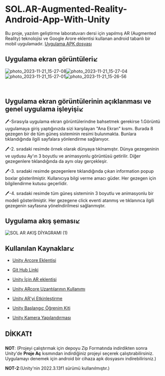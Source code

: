 
# SOL.AR-Augmented-Reality-Android-App-With-Unity

Bu proje, yazılım geliştirme laboratuvarı dersi için yapılmış AR (Augmented Reality) teknolojisi ve Google Arore eklentisi kullanan android tabanlı bir mobil uygulamadır. [Uygulama APK dosyası](https://drive.google.com/file/d/1q1V4_9FQ9YbJ_uQM_imS7OWpILc524M-/view?usp=sharing)

<h2>Uygulama ekran görüntüleri↙️</h2>


![photo_2023-11-21_15-27-08](https://github.com/YusufUzeyir/SOL.AR-Augmented-Reality-Android-App/assets/92249669/90393bd1-c698-4c59-a3ee-926b671bbd44)![photo_2023-11-21_15-27-04](https://github.com/YusufUzeyir/SOL.AR-Augmented-Reality-Android-App/assets/92249669/3a30d087-443a-4ff6-8f0f-b0e9e369806a)![photo_2023-11-21_15-27-01](https://github.com/YusufUzeyir/SOL.AR-Augmented-Reality-Android-App/assets/92249669/7ad88fe4-2faf-45db-b1dc-66d98b8727fc)![photo_2023-11-21_15-26-56](https://github.com/YusufUzeyir/SOL.AR-Augmented-Reality-Android-App/assets/92249669/f2be289f-37a9-429f-a030-c019dfa78e63)

<br>
<h2>Uygulama ekran görüntülerinin açıklanması ve genel uygulama işleyişi↙️</h2>

🖊️-Sırasıyla uygulama ekran görüntülerindne bahsetmek gerekirse 1.Görüntü uygulamaya giriş yaptığınızda sizi karşılayan "Ana Ekran" kısmı. Burada 8 gezegen bir de tüm güneş sisteminin resimi bulunmakta. Bunlara tıklandığında ilgili sayfalara yönlendirme sağlanıyor.

🖊️-2. sıradaki resimde örnek olarak dünyaya tıklnamıştır. Dünya gezegeninin ve uydusu Ay'ın 3 boyutlu ve animasyonlu görüntüsü getirilir. Diğer gezegenlere tıklandığında da aynı olay gerçekleşir.

🖊️-3. sıradaki resimde gezegenlere tıklandığında çıkan information popup boxlar gösterilmiştir. Kullanıcıya bilgi verme amacı güder. Her gezegen için bilgilendirme kutusu geçerlidir.

🖊️-4. sıradaki resimde tüm güneş sisteminin 3 boyutlu ve animasyonlu bir modeli gösterilmiştir. Her gezegene click eventi atanmış ve tıklanınca ilgili gezegenin sayfasına yönelndirilmesi sağlanmıştır.

<h2>Uygulama akış şeması↙️</h2>

![SOL AR AKIŞ DİYAGRAMI (1)](https://github.com/YusufUzeyir/SOL.AR-Augmented-Reality-Android-App/assets/92249669/7dff9241-fa19-4670-a4d5-4668ce1a1656)


<h2>Kullanılan Kaynaklar↙️</h2>

- [Unity Arcore Eklentisi](https://docs.unity3d.com/Packages/com.unity.xr.arcore@4.2/manual/)

- [Git Hub Linki](https://github.com/sketchfab/unity-plugin/releases/tag/1.2.1)

- [Unity İçin AR eklentisi](https://developers.google.com/ar/develop/unity-arf/getting-started-ar-foundation?hl=tr)

- [Unity ARcore Uzantılarının Kullanımı](https://developers.google.com/ar/develop/unity-arf/getting-started-extensions?hl=tr)

- [Unity AR'yi Etkinleştirme](https://developers.google.com/ar/develop/unity-arf/enable-arcore?hl=tr)

- [Unity Başlangıç Öğrenim Kiti](https://learn.unity.com/tutorial/january-18-intro-to-ar)

- [Unity Kamera Yapılandırması](https://developers.google.com/ar/develop/unity-arf/camera-configs?hl=tr)

<h2>DİKKAT❗</h2>

<b>NOT</b>: (Projeyi çalıştırmak için depoyu Zip Formatında indirdikten sonra Unity'de <b>Proje Aç</b> kısmından indirdiğiniz projeyi seçerek çalıştırabilirsiniz.
Uygulamayı denemek için android bir cihaza apk dosyasını indirebilirisniz.)<br>

<b>NOT-2</b>:(Unity'nin 2022.3.13f1 sürümü kullanılmıştır.)
